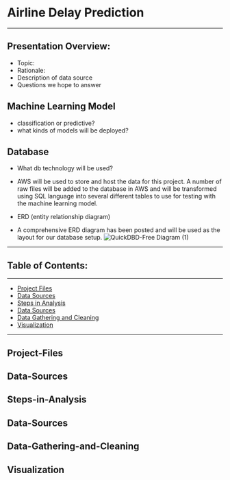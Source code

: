 # **Airline Delay Prediction**

---

## **Presentation Overview:**
* Topic:
* Rationale:
* Description of data source
* Questions we hope to answer 

## Machine Learning Model
* classification or predictive?
* what kinds of models will be deployed?

## Database
* What db technology will be used?
* AWS will be used to store and host the data for this project. A number of raw files will be added to the database in AWS and will be transformed using SQL language into several different tables to use for testing with the machine learning model. 


* ERD (entity relationship diagram)
* A comprehensive ERD diagram has been posted and will be used as the layout for our database setup.
![QuickDBD-Free Diagram (1)](https://user-images.githubusercontent.com/82389466/132112291-7938e9e0-7663-4fbd-a594-81c683f0b328.png)


---

## Table of Contents:

---
- [Project Files](#Project-Files)
- [Data Sources](#Data-Sources)
- [Steps in Analysis](#Steps-in-Analysis)
- [Data Sources](#Data-Sources)
- [Data Gathering and Cleaning](#Data-Gathering-and-Cleaning)
- [Visualization](#Visualization)

---

## Project-Files
## Data-Sources
## Steps-in-Analysis
## Data-Sources
## Data-Gathering-and-Cleaning
## Visualization
